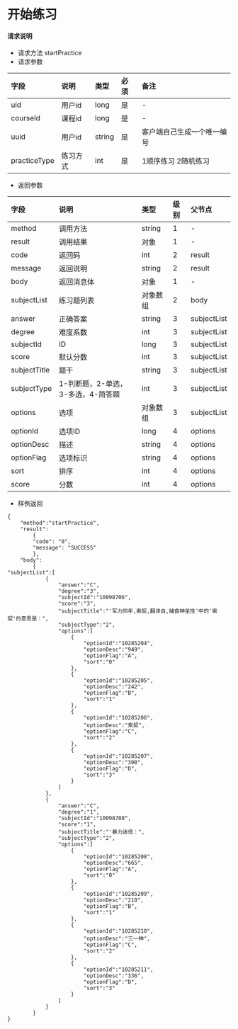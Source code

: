 # 开始练习

#### **请求说明**

* 请求方法 startPractice
* 请求参数

| 字段 | 说明 | 类型 | 必须 |备注 |
| :--- | :--- | :--- | :--- |:--- |
| uid | 用户id | long | 是 |-|
| courseId| 课程id | long | 是 |-|
| uuid | 用户id | string | 是 |客户端自己生成一个唯一编号|
| practiceType|练习方式| int | 是 |1顺序练习 2随机练习|

* 返回参数

| 字段 | 说明 | 类型 | 级别 | 父节点 |
| :--- | :--- | :--- | :--- | :--- |
| method | 调用方法 | string | 1 | - |
| result | 调用结果 | 对象 | 1 | - |
| code | 返回码 | int | 2 | result |
| message | 返回说明 | string | 2 | result |
| body | 返回消息体 | 对象 | 1 | - |
| subjectList| 练习题列表 | 对象数组 | 2 | body |
| answer| 正确答案 | string| 3 | subjectList|
| degree| 难度系数 | int| 3 | subjectList|
| subjectId| ID | long| 3 | subjectList|
| score| 默认分数 | int| 3 | subjectList|
| subjectTitle| 题干 | string| 3 | subjectList|
| subjectType| 1-判断题，2-单选，3-多选，4-简答题 | int| 3 | subjectList|
| options| 选项| 对象数组| 3 | subjectList|
| optionId| 选项ID | long| 4 | options|
| optionDesc| 描述 | string| 4 | options|
| optionFlag|选项标识| string| 4 | options|
| sort| 排序 | int| 4 | options|
| score| 分数 | int| 4 | options|

* 样例返回

```
{
    "method":"startPractice",
    "result":
        {
        "code": "0",
        "message": "SUCCESS"
        },
    "body":
        {
"subjectList":[
            {
                "answer":"C",
                "degree":"3",
                "subjectId":"10098706",
                "score":"3",
                "subjectTitle":"'军力同年,索契,翻译自,捕食神圣性'中的'索契'的意思是：",
                "subjectType":"2",
                "options":[
                    {
                        "optionId":"10285204",
                        "optionDesc":"949",
                        "optionFlag":"A",
                        "sort":"0"
                    },
                    {
                        "optionId":"10285205",
                        "optionDesc":"242",
                        "optionFlag":"B",
                        "sort":"1"
                    },
                    {
                        "optionId":"10285206",
                        "optionDesc":"索契",
                        "optionFlag":"C",
                        "sort":"2"
                    },
                    {
                        "optionId":"10285207",
                        "optionDesc":"300",
                        "optionFlag":"D",
                        "sort":"3"
                    }
                ]
            },
            {
                "answer":"C",
                "degree":"1",
                "subjectId":"10098708",
                "score":"1",
                "subjectTitle":"'暴力迷信：",
                "subjectType":"2",
                "options":[
                    {
                        "optionId":"10285208",
                        "optionDesc":"665",
                        "optionFlag":"A",
                        "sort":"0"
                    },
                    {
                        "optionId":"10285209",
                        "optionDesc":"210",
                        "optionFlag":"B",
                        "sort":"1"
                    },
                    {
                        "optionId":"10285210",
                        "optionDesc":"三一神",
                        "optionFlag":"C",
                        "sort":"2"
                    },
                    {
                        "optionId":"10285211",
                        "optionDesc":"336",
                        "optionFlag":"D",
                        "sort":"3"
                    }
                ]
            }
        }
}
```



